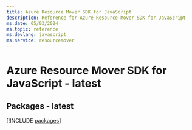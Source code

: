 ```yaml
---
title: Azure Resource Mover SDK for JavaScript
description: Reference for Azure Resource Mover SDK for JavaScript
ms.date: 05/03/2024
ms.topic: reference
ms.devlang: javascript
ms.service: resourcemover
---
```

# Azure Resource Mover SDK for JavaScript - latest
## Packages - latest
[!INCLUDE [packages](resource-mover-index.md)]